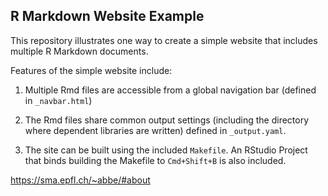 ## R Markdown Website Example

This repository illustrates one way to create a simple website that includes multiple R Markdown documents. 

Features of the simple website include:

1. Multiple Rmd files are accessible from a global navigation bar (defined in `_navbar.html`)

2. The Rmd files share common output settings (including the directory where dependent libraries are written) defined in `_output.yaml`.

3. The site can be built using the included `Makefile`. An RStudio Project that binds building the Makefile to `Cmd+Shift+B` is also included.

https://sma.epfl.ch/~abbe/#about

